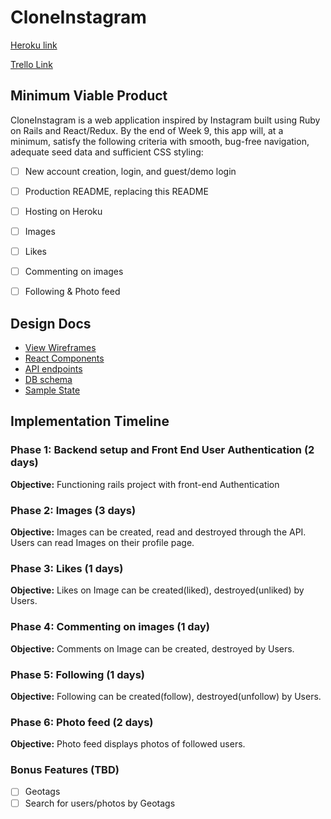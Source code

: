 # CloneInstagram

[Heroku link](https://github.com/JaniceYR/clone_instagram)

[Trello Link](https://trello.com/b/k0t03Fw5/cloneinstagram)

## Minimum Viable Product

CloneInstagram is a web application inspired by Instagram built using Ruby on Rails and React/Redux. By the end of Week 9, this app will, at a minimum, satisfy the following criteria with smooth, bug-free navigation, adequate seed data and sufficient CSS styling:

- [ ] New account creation, login, and guest/demo login
- [ ] Production README, replacing this README
- [ ] Hosting on Heroku
- [ ] Images
- [ ] Likes
- [ ] Commenting on images
- [ ] Following & Photo feed


## Design Docs

* [View Wireframes]()
* [React Components]()
* [API endpoints]()
* [DB schema]()
* [Sample State]()


## Implementation Timeline

### Phase 1: Backend setup and Front End User Authentication (2 days)

**Objective:** Functioning rails project with front-end Authentication

### Phase 2: Images (3 days)

**Objective:** Images can be created, read and destroyed through the API. Users can read Images on their profile page.

### Phase 3: Likes (1 days)

**Objective:** Likes on Image can be created(liked), destroyed(unliked) by Users.

### Phase 4: Commenting on images (1 day)

**Objective:** Comments on Image can be created, destroyed by Users.

### Phase 5: Following (1 days)

**Objective:** Following can be created(follow), destroyed(unfollow) by Users.

### Phase 6: Photo feed (2 days)

**Objective:** Photo feed displays photos of followed users.


### Bonus Features (TBD)

- [ ] Geotags
- [ ] Search for users/photos by Geotags
